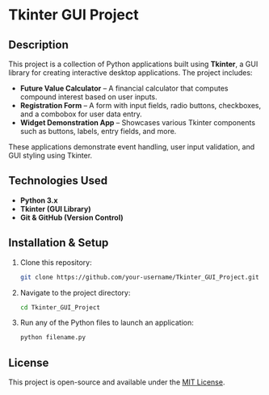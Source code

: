 # Tkinter GUI Project

## Description
This project is a collection of Python applications built using **Tkinter**, a GUI library for creating interactive desktop applications. The project includes:

- **Future Value Calculator** – A financial calculator that computes compound interest based on user inputs.
- **Registration Form** – A form with input fields, radio buttons, checkboxes, and a combobox for user data entry.
- **Widget Demonstration App** – Showcases various Tkinter components such as buttons, labels, entry fields, and more.

These applications demonstrate event handling, user input validation, and GUI styling using Tkinter.

## Technologies Used
- **Python 3.x**
- **Tkinter (GUI Library)**
- **Git & GitHub (Version Control)**

## Installation & Setup
1. Clone this repository:
   ```bash
   git clone https://github.com/your-username/Tkinter_GUI_Project.git
2. Navigate to the project directory:
   ```bash
   cd Tkinter_GUI_Project
4. Run any of the Python files to launch an application:
   ```bash
   python filename.py

## License
This project is open-source and available under the [MIT License](https://opensource.org/license/mit).
